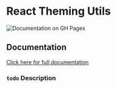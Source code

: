 # React Theming Utils

![Documentation on GH Pages](https://github.com/alchemistenag/react-theming-utils/workflows/Create/Merge%20Documentation%20for%20GH%20Pages/badge.svg?branch=master)

## Documentation
[Click here for full documentation](https://alchemistenag.github.io/react-theming-utils/index.html)

### `todo` Description